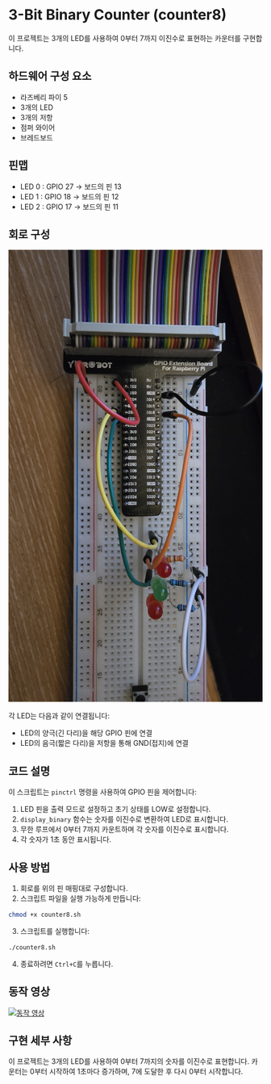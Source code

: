 # 3-Bit Binary Counter (counter8)

이 프로젝트는 3개의 LED를 사용하여 0부터 7까지 이진수로 표현하는 카운터를 구현합니다.

## 하드웨어 구성 요소

- 라즈베리 파이 5
- 3개의 LED
- 3개의 저항
- 점퍼 와이어
- 브레드보드

## 핀맵

- LED 0 : GPIO 27 -> 보드의 핀 13
- LED 1 : GPIO 18 -> 보드의 핀 12
- LED 2 : GPIO 17 -> 보드의 핀 11

## 회로 구성

![Circuit Diagram](images/circuit.jpg)

각 LED는 다음과 같이 연결됩니다:
- LED의 양극(긴 다리)을 해당 GPIO 핀에 연결
- LED의 음극(짧은 다리)을 저항을 통해 GND(접지)에 연결

## 코드 설명

이 스크립트는 `pinctrl` 명령을 사용하여 GPIO 핀을 제어합니다:

1. LED 핀을 출력 모드로 설정하고 초기 상태를 LOW로 설정합니다.
2. `display_binary` 함수는 숫자를 이진수로 변환하여 LED로 표시합니다.
3. 무한 루프에서 0부터 7까지 카운트하며 각 숫자를 이진수로 표시합니다.
4. 각 숫자가 1초 동안 표시됩니다.

## 사용 방법

1. 회로를 위의 핀 매핑대로 구성합니다.
2. 스크립트 파일을 실행 가능하게 만듭니다:
```bash
chmod +x counter8.sh
```
3. 스크립트를 실행합니다:
```bash
./counter8.sh
```
4. 종료하려면 `Ctrl+C`를 누릅니다.

## 동작 영상

[![동작 영상](https://img.youtube.com/vi/PvLtl1sLlNQ/0.jpg)](https://www.youtube.com/watch?v=PvLtl1sLlNQ)

## 구현 세부 사항

이 프로젝트는 3개의 LED를 사용하여 0부터 7까지의 숫자를 이진수로 표현합니다. 카운터는 0부터 시작하여 1초마다 증가하며, 7에 도달한 후 다시 0부터 시작합니다.